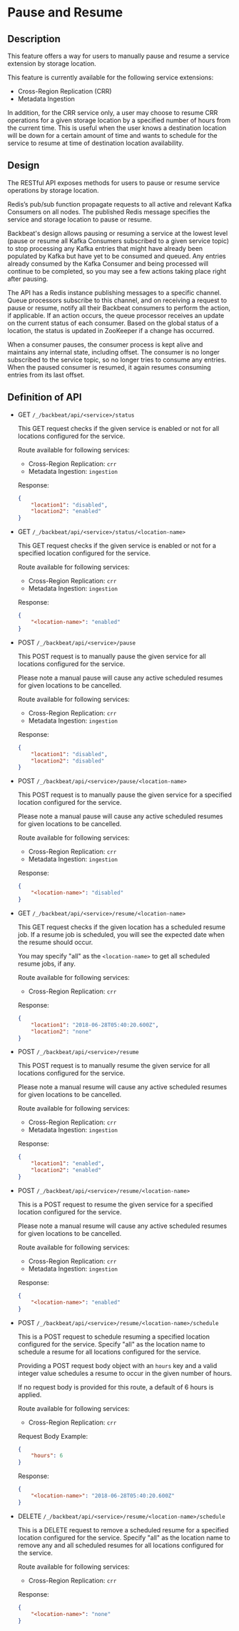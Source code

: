 # Pause and Resume

## Description

This feature offers a way for users to manually pause and resume a service
extension by storage location.

This feature is currently available for the following service extensions:

- Cross-Region Replication (CRR)
- Metadata Ingestion

In addition, for the CRR service only, a user may choose to resume CRR
operations for a given storage location by a specified number of hours from the
current time. This is useful when the user knows a destination location will be
down for a certain amount of time and wants to schedule for the service to
resume at time of destination location availability.

## Design

The RESTful API exposes methods for users to pause or resume service operations
by storage location.

Redis’s pub/sub function propagate requests to all active and relevant Kafka
Consumers on all nodes. The published Redis message specifies the service and
storage location to pause or resume.

Backbeat's design allows pausing or resuming a service at the lowest level
(pause or resume all Kafka Consumers subscribed to a given service topic) to
stop processing any Kafka entries that might have already been populated by
Kafka but have yet to be consumed and queued. Any entries already consumed by
the Kafka Consumer and being processed will continue to be completed, so you
may see a few actions taking place right after pausing.

The API has a Redis instance publishing messages to a specific channel. Queue
processors subscribe to this channel, and on receiving a request to pause or
resume, notify all their Backbeat consumers to perform the action, if
applicable. If an action occurs, the queue processor receives an update on the
current status of each consumer. Based on the global status of a location, the
status is updated in ZooKeeper if a change has occurred.

When a consumer pauses, the consumer process is kept alive and maintains any
internal state, including offset. The consumer is no longer subscribed to the
service topic, so no longer tries to consume any entries. When the paused
consumer is resumed, it again resumes consuming entries from its last offset.

## Definition of API

* GET `/_/backbeat/api/<service>/status`

    This GET request checks if the given service is enabled or not for all
    locations configured for the service.

    Route available for following services:
    - Cross-Region Replication: `crr`
    - Metadata Ingestion: `ingestion`

    Response:
    ```json
    {
        "location1": "disabled",
        "location2": "enabled"
    }
    ```

* GET `/_/backbeat/api/<service>/status/<location-name>`

    This GET request checks if the given service is enabled or not for a
    specified location configured for the service.

    Route available for following services:
    - Cross-Region Replication: `crr`
    - Metadata Ingestion: `ingestion`

    Response:
    ```json
    {
        "<location-name>": "enabled"
    }
    ```

* POST `/_/backbeat/api/<service>/pause`

    This POST request is to manually pause the given service for all locations
    configured for the service.

    Please note a manual pause will cause any active scheduled resumes for given
    locations to be cancelled.

    Route available for following services:
    - Cross-Region Replication: `crr`
    - Metadata Ingestion: `ingestion`

    Response:
    ```json
    {
        "location1": "disabled",
        "location2": "disabled"
    }
    ```

* POST `/_/backbeat/api/<service>/pause/<location-name>`

    This POST request is to manually pause the given service for a specified
    location configured for the service.

    Please note a manual pause will cause any active scheduled resumes for given
    locations to be cancelled.

    Route available for following services:
    - Cross-Region Replication: `crr`
    - Metadata Ingestion: `ingestion`

    Response:
    ```json
    {
        "<location-name>": "disabled"
    }
    ```

* GET `/_/backbeat/api/<service>/resume/<location-name>`

    This GET request checks if the given location has a scheduled resume job.
    If a resume job is scheduled, you will see the expected date when the
    resume should occur.

    You may specify "all" as the `<location-name>` to get all scheduled resume
    jobs, if any.

    Route available for following services:
    - Cross-Region Replication: `crr`

    Response:
    ```json
    {
        "location1": "2018-06-28T05:40:20.600Z",
        "location2": "none"
    }
    ```

* POST `/_/backbeat/api/<service>/resume`

    This POST request is to manually resume the given service for all locations
    configured for the service.

    Please note a manual resume will cause any active scheduled resumes for
    given locations to be cancelled.

    Route available for following services:
    - Cross-Region Replication: `crr`
    - Metadata Ingestion: `ingestion`

    Response:
    ```json
    {
        "location1": "enabled",
        "location2": "enabled"
    }
    ```

* POST `/_/backbeat/api/<service>/resume/<location-name>`

    This is a POST request to resume the given service for a specified location
    configured for the service.

    Please note a manual resume will cause any active scheduled resumes for
    given locations to be cancelled.

    Route available for following services:
    - Cross-Region Replication: `crr`
    - Metadata Ingestion: `ingestion`

    Response:
    ```json
    {
        "<location-name>": "enabled"
    }
    ```

* POST `/_/backbeat/api/<service>/resume/<location-name>/schedule`

    This is a POST request to schedule resuming a specified location configured
    for the service. Specify "all" as the location name to schedule a resume
    for all locations configured for the service.

    Providing a POST request body object with an `hours` key and a valid
    integer value schedules a resume to occur in the given number of hours.

    If no request body is provided for this route, a default of 6 hours is
    applied.

    Route available for following services:
    - Cross-Region Replication: `crr`

    Request Body Example:
    ```json
    {
        "hours": 6
    }
    ```

    Response:
    ```json
    {
        "<location-name>": "2018-06-28T05:40:20.600Z"
    }
    ```

* DELETE `/_/backbeat/api/<service>/resume/<location-name>/schedule`

    This is a DELETE request to remove a scheduled resume for a specified
    location configured for the service. Specify "all" as the location name to
    remove any and all scheduled resumes for all locations configured for the
    service.

    Route available for following services:
    - Cross-Region Replication: `crr`

    Response:
    ```json
    {
        "<location-name>": "none"
    }
    ```
